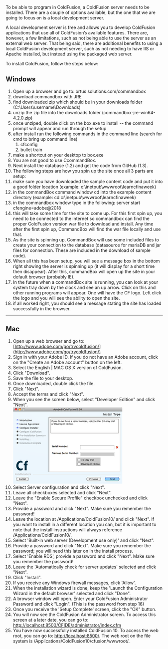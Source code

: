 To be able to program in ColdFusion, a ColdFusion server needs to be
installed. There are a couple of options available, but the one that we
are going to focus on is a local development server.

A local development server is free and allows you to develop ColdFusion
applications that use all of ColdFusion’s available features. There are,
however, a few limitations, such as not being able to use the server as
an external web server. That being said, there are additional benefits
to using a local ColdFusion development server, such as not needing to
have IIS or Apache installed, but instead using the packaged web server.

To install ColdFusion, follow the steps below:

Windows
-------
1. Open up a browser and go to: ortus solutions.com/commandbox
2. download commandbox with JRE
3. find downloaded zip which should be in your downloads folder (C:\Users\username\Downloads\)
4. unzip the zip file into the downloads folder (commandbox-jre-win64-4.2.0.zip)
5. once unziped, double click on the box.exe to install -- the command prompt will appear and run through the setup
6. after install run the following commands in the command line (search for cmd to bring up command line)
   1. cfconfig
   2. bullet train
7. make a shortcut on your desktop to box.exe
8. You are not good to use CcommandBox. 
9. Next install the database (1.2) and get the code from GitHub (1.3).
10. The following steps are how you spin up the site once all 3 parts are setup:
11. make sure you have downloaded the sample content code and put it into a good folder location (example: c:\inetpub\wwwroot\learncfinaweek\)
12. in the commandBox command window cd into the example content directory (example: cd c:\inetpub\wwwroot\learncfinaweek)
13. in the commandbox window type in the following: server start cfengine=adobe@2018
14. this will take some time for the site to come up. For this first spin up, you need to be connected to the internet so commandbox can find the proper ColdFusion version war file to download and install. Any time after the first spin up, CommandBox will find the war file locally and use that.
15. As the site is spinning up, CommandBox will use some included files to create your connection to the database (datasource for mariaDB and jar files for connection. These are included in the download of sample code).
16. When all this has been setup, you will see a message box in the bottom right showing the server is spinning up (it will display for a short time then disappear). After this, commandBox will open up the site in your default browser (probably IE).
17. In the future when a commandBox site is running, you can look at your system tray down by the clock and see an up arrow. Click on this and other running programs will appear. One will have the CF logo. Left click the logo and you will see the ability to open the site.
18. if all worked right, you should see a message stating the site has loaded successfully in the browser.

----------------------------------------
Mac
---

1.  Open up a web browser and go to:
    [http://www.adobe.com/go/trycoldfusion/](http://www.adobe.com/go/trycoldfusion/)
2.  Sign in with your Adobe ID. If you do not have an Adobe account,
    click on the "Create an Adobe account" button on the left.
3.  Select the English | MAC OS X version of ColdFusion.
4.  Click "Download".
5.  Save the file to your desktop.
6.  Once downloaded, double click the file.
7.  Click "Next".
8.  Accept the terms and click "Next".
9.  When you see the screen below, select "Developer Edition" and click
    "Next". \
     ![](/assets/img/mac_cf_installscreen_small.png)
10. Select Server configuration and click "Next".
11. Leave all checkboxes selected and click "Next".
12. Leave the "Enable Secure Profile" checkbox unchecked and click
    "Next".
13. Provide a password and click "Next". Make sure you remember the
    password!
14. Leave the location at /Applications/ColdFusion10/ and click "Next".
    If you want to install in a different location you can, but it is
    important to note that the install instructions will always
    reference /Applications/ColdFusion10/.
15. Select 'Built-in web server (Development use only)' and click
    "Next".
16. Provide a password and click "Next". Make sure you remember the
    password; you will need this later on in the install process.
17. Select 'Enable RDS', provide a password and click "Next". Make sure
    you remember the password!
18. Leave the 'Automatically check for server updates' selected and
    click "Next".
19. Click "Install".
20. If you receive any Windows firewall messages, click 'Allow'.
21. When the installation wizard is done, keep the 'Launch the
    Configuration Wizard in the default browser' selected and click
    "Done".
22. A browser window will open. Enter your ColdFusion Administrator
    Password and click "Login". (This is the password from step 16)
23. Once you receive the 'Setup Complete' screen, click the "OK" button.
24. You will now see the ColdFusion Administrator screen. To access this
    screen at a later date, you can go to:
    [http://localhost:8500/CFIDE/administrator/index.cfm](http://localhost:8500/CFIDE/administrator/index.cfm)
25. You have now successfully installed ColdFusion 10. To access the web
    root, you can go to: <http://localhost:8500/>. The web root on the
    file system is /Applications/ColdFusion10/cfusion/wwwroot/.

